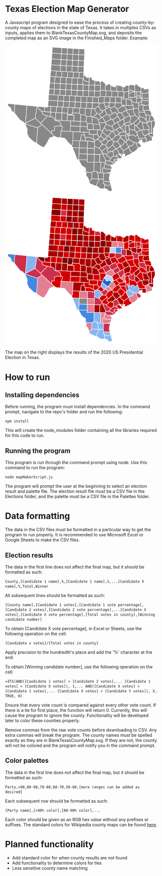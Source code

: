 # Texas Election Map Generator

A Javascript program designed to ease the process of creating county-by-county maps of elections in the state of Texas. It takes in multiples CSVs as inputs, applies them to BlankTexasCountyMap.svg, and deposits the completed map as an SVG image in the Finished_Maps folder. Example:

![alt text](https://github.com/Jurech/texas-election-map-generator/blob/main/BlankTexasCountyMap.svg?raw=true) 
![alt text](https://github.com/Jurech/texas-election-map-generator/blob/main/Finished_Maps/2020Election.svg?raw=true)

The map on the right displays the results of the 2020 US Presidential Election in Texas.

# How to run

## Installing dependencies
Before running, the program must install dependencies. In the command prompt, navigate to the repo's folder and run the following:

    npm install

This will create the node_modules folder containing all the libraries required for this code to run.

## Running the program
This program is run through the command prompt using node. Use this command to run the program:

    node mapMakerScript.js

The program will prompt the user at the beginning to select an election result and palette file. The election result file must be a CSV file in the Elections folder, and the palette must be a CSV file in the Palettes folder.

# Data formatting
The data in the CSV files must be formatted in a particular way to get the program to run properly. It is recommended to use Microsoft Excel or Google Sheets to make the CSV files.

## Election results
The data in the first line does not affect the final map, but it should be formatted as such:

    County,[Candidate 1 name],%,[Candidate 1 name],%,...[Candidate X name],%,Total,Winner

All subsequent lines should be formatted as such:

    [County name],[Candidate 1 votes],[Candidate 1 vote percentage],[Candidate 2 votes],[Candidate 2 vote percentage],...[Candidate X votes],[Candidate X vote percentage],[Total votes in county],[Winning candidate number]

To obtain [Candidate X vote percentage], in Excel or Sheets, use the following operation on the cell:

    [Candidate x votes]/[Total votes in county]

Apply precision to the hundredth's place and add the '%' character at the end.

To obtain [Winning candidate number], use the following operation on the cell:

    =IFS(AND([Candidate 1 votes] > [Candidate 2 votes],... [Candidate 1 votes] > [Candidate X votes]), 1,... AND([Candidate X votes] > [Candidate 1 votes],... [Candidate X votes] > [Candidate Y votes]), X, TRUE, 0)

Ensure that every vote count is compared against every other vote count. If there is a tie for first place, the function will return 0. Currently, this will cause the program to ignore the county. Functionality will be developed later to color these counties properly.

Remove commas from the raw vote counts before downloading to CSV. Any extra commas will break the program. The county names must be spelled exactly as they are in BlankTexasCountyMap.svg. If they are not, the county will not be colored and the program will notify you in the command prompt.

## Color palettes
The data in the first line does not affect the final map, but it should be formatted as such:

    Party,>90,80-90,70-80,60-70,50-60,[more ranges can be added as desired]

Each subsequent row should be formatted as such:

    [Party name],[>90% color],[80-90% color],...

Each color should be given as an RGB hex value without any prefixes or suffixes. The standard colors for Wikipedia county maps can be found [here](https://en.wikipedia.org/wiki/Wikipedia:WikiProject_Elections_and_Referendums/USA_legend_colors).

# Planned functionality

* Add standard color for when county results are not found
* Add functionality to determine colors for ties
* Less sensitive county name matching